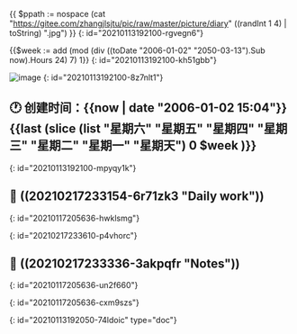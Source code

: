 {{ $ppath := nospace (cat "https://gitee.com/zhangjlsjtu/pic/raw/master/picture/diary"  ((randInt 1 4) | toString) ".jpg") }}
{: id="20210113192100-rgvegn6"}

{{$week := add (mod (div ((toDate "2006-01-02" "2050-03-13").Sub now).Hours 24) 7) 1}}
{: id="20210113192100-kh51gbb"}

![image]({{$ppath}})
{: id="20210113192100-8z7nlt1"}

## 🕐 创建时间：{{now | date "2006-01-02 15:04"}} {{last (slice (list "星期六" "星期五" "星期四" "星期三" "星期二" "星期一" "星期天") 0 $week )}}
{: id="20210113192100-mpyqy1k"}

## 🧱 ((20210217233154-6r71zk3 "Daily work"))
{: id="20210117205636-hwklsmg"}

{: id="20210217233610-p4vhorc"}

## 📝 ((20210217233336-3akpqfr "Notes"))
{: id="20210117205636-un2f660"}

{: id="20210117205636-cxm9szs"}


{: id="20210113192050-74ldoic" type="doc"}
